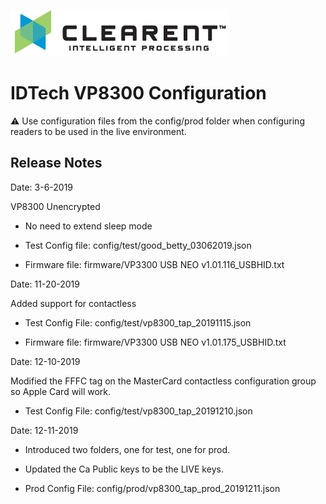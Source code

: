 ![Screenshot](docs/clearent_logo.jpg)

# IDTech VP8300 Configuration

:warning: Use configuration files from the config/prod folder when configuring readers to be used in the live environment.

## Release Notes

Date: 3-6-2019

VP8300 Unencrypted

* No need to extend sleep mode

* Test Config file: config/test/good_betty_03062019.json

* Firmware file: firmware/VP3300 USB NEO v1.01.116_USBHID.txt


Date: 11-20-2019

Added support for contactless

* Test Config File: config/test/vp8300_tap_20191115.json

* Firmware file: firmware/VP3300 USB NEO v1.01.175_USBHID.txt


Date: 12-10-2019

Modified the FFFC tag on the MasterCard contactless configuration group so Apple Card will work.

* Test Config File: config/test/vp8300_tap_20191210.json

Date: 12-11-2019

* Introduced two folders, one for test, one for prod.
* Updated the Ca Public keys to be the LIVE keys.

* Prod Config File: config/prod/vp8300_tap_prod_20191211.json
